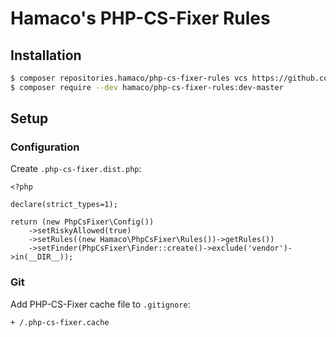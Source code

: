 Hamaco's PHP-CS-Fixer Rules
===========================

## Installation

```bash
$ composer repositories.hamaco/php-cs-fixer-rules vcs https://github.com/hamaco/php-cs-fixer-rules
$ composer require --dev hamaco/php-cs-fixer-rules:dev-master
```

## Setup

### Configuration

Create `.php-cs-fixer.dist.php`:

```php:.php-cs-fixer.dist.php
<?php

declare(strict_types=1);

return (new PhpCsFixer\Config())
    ->setRiskyAllowed(true)
    ->setRules((new Hamaco\PhpCsFixer\Rules())->getRules())
    ->setFinder(PhpCsFixer\Finder::create()->exclude('vendor')->in(__DIR__));
```


### Git

Add PHP-CS-Fixer cache file to `.gitignore`:

```.gitignore
+ /.php-cs-fixer.cache
```
